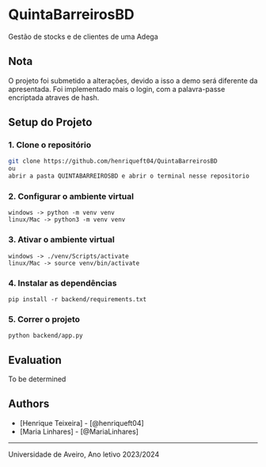 # QuintaBarreirosBD
Gestão de stocks e de clientes de uma Adega

## Nota 
O projeto foi submetido a alterações, devido a isso a demo será diferente da apresentada.
Foi implementado mais o login, com a palavra-passe encriptada atraves de hash.

## Setup do Projeto

### 1. Clone o repositório
```bash
git clone https://github.com/henriqueft04/QuintaBarreirosBD
ou
abrir a pasta QUINTABARREIROSBD e abrir o terminal nesse repositorio
```
### 2. Configurar o ambiente virtual
```
windows -> python -m venv venv
linux/Mac -> python3 -m venv venv
```
### 3. Ativar o ambiente virtual
```
windows -> ./venv/Scripts/activate
linux/Mac -> source venv/bin/activate
```
### 4. Instalar as dependências
```
pip install -r backend/requirements.txt
```
### 5. Correr o projeto 
```
python backend/app.py
```
## Evaluation
To be determined

## Authors
* [Henrique Teixeira] - [@henriqueft04]
* [Maria Linhares] - [@MariaLinhares]

---

Universidade de Aveiro, Ano letivo 2023/2024
